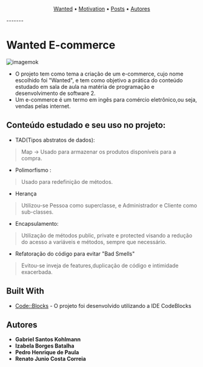 <p align="center">
    <a href="#wanted e-commerce">Wanted</a> &bull;
    <a href="#motivation">Motivation</a> &bull;
    <a href="#posts">Posts</a> &bull;
    <a href="#autores">Autores</a>
</p>
-------

#                                                   Wanted E-commerce

![imagemok](https://user-images.githubusercontent.com/42629929/49120576-5b8f4e00-f294-11e8-8909-132379ef4eed.jpeg)


- O projeto tem como tema a criação de um e-commerce, cujo nome escolhido foi "Wanted", e tem como objetivo a prática do conteúdo 
estudado em sala de aula na matéria de programação e desenvolvimento de software 2.
- Um e-commerce é um termo em ingês para comércio eletrônico,ou seja, vendas pelas internet.

## Conteúdo estudado e seu uso no projeto:
- TAD(Tipos abstratos de dados):
> Map -> Usado para armazenar os produtos disponíveis para a compra.
- Polimorfismo :
> Usado para redefinição de métodos.
- Herança
> Utilizou-se Pessoa como superclasse, e Administrador e Cliente como sub-classes.
- Encapsulamento:
> Utilização de métodos public, private e protected visando a redução do acesso a variáveis e métodos, sempre que necessário.
- Refatoração do código para evitar "Bad Smells"
> Evitou-se inveja de features,duplicação de código e intimidade exacerbada.

## Built With

* [Code::Blocks](http://www.codeblocks.org/) - O projeto foi desenvolvido utilizando a IDE CodeBlocks

## Autores

* **Gabriel Santos Kohlmann**
* **Izabela Borges Batalha**
* **Pedro Henrique de Paula**
* **Renato Junio Costa Correia**
